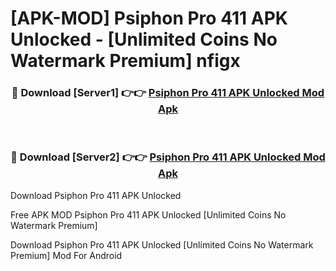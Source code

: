 # [APK-MOD] Psiphon Pro 411 APK Unlocked - [Unlimited Coins No Watermark Premium] nfigx



<div align="center">
<h3>🔴 Download [Server1] 👉👉 <a href="https://momento.my/?title=Psiphon_Pro_411_APK_Unlocked">Psiphon Pro 411 APK Unlocked Mod Apk</a></h3><br>

<h3>🔴 Download [Server2] 👉👉 <a href="https://momento.my/?title=Psiphon_Pro_411_APK_Unlocked">Psiphon Pro 411 APK Unlocked Mod Apk</a></h3>
</div>



Download Psiphon Pro 411 APK Unlocked 

Free APK MOD Psiphon Pro 411 APK Unlocked [Unlimited Coins No Watermark Premium]

Download Psiphon Pro 411 APK Unlocked [Unlimited Coins No Watermark Premium] Mod For Android
